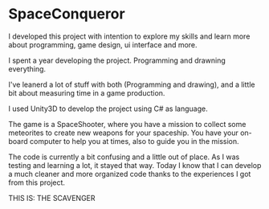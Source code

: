 # SpaceConqueror
I developed this project with intention to explore my skills and learn more about programming, game design, ui interface and more.

I spent a year developing the project. Programming and drawning everything. 

I've leanerd a lot of stuff with both (Programming and drawing), and a little bit about measuring time in a game production.

I used Unity3D to develop the project using C# as language.

The game is a SpaceShooter, where you have a mission to collect some meteorites to create new weapons for your spaceship. You have your on-board computer to help you at times, also to guide you in the mission.

The code is currently a bit confusing and a little out of place. As I was testing and learning a lot, it stayed that way. Today I know that I can develop a much cleaner and more organized code thanks to the experiences I got from this project.

THIS IS: THE SCAVENGER



